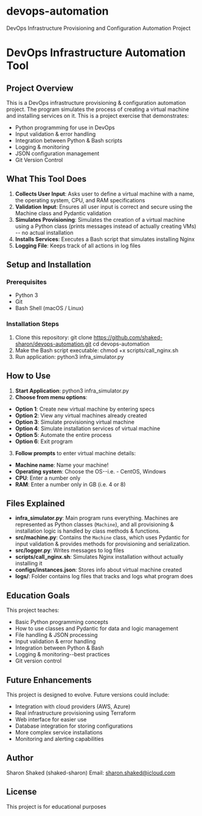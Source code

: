 # devops-automation
DevOps Infrastructure Provisioning and Configuration Automation Project

# DevOps Infrastructure Automation Tool

## Project Overview

This is a DevOps infrastructure provisioning & configuration automation project. The program simulates the process of creating a virtual machine and installing services on it. This is a project exercise that demonstrates:

- Python programming for use in DevOps
- Input validation & error handling
- Integration between Python & Bash scripts
- Logging & monitoring
- JSON configuration management
- Git Version Control

## What This Tool Does


1. **Collects User Input**: Asks user to define a virtual machine with a name, the operating system, CPU, and RAM specifications
2. **Validation Input**: Ensures all user input is correct and secure using the Machine class and Pydantic validation
3. **Simulates Provisioning**: Simulates the creation of a virtual machine using a Python class (prints messages instead of actually creating VMs) -- no actual installation
4. **Installs Services**: Executes a Bash script that simulates installing Nginx
5. **Logging File**: Keeps track of all actions in log files


## Setup and Installation

### Prerequisites
- Python 3
- Git
- Bash Shell (macOS / Linux)

### Installation Steps
1. Clone this repository:
git clone https://github.com/shaked-sharon/devops-automation.git
cd devops-automation
2. Make the Bash script executable:
chmod +x scripts/call_nginx.sh
3. Run application:
python3 infra_simulator.py


## How to Use

1. **Start Application**:
python3 infra_simulator.py
2. **Choose from menu options**:
- **Option 1**: Create new virtual machine by entering specs
- **Option 2**: View any virtual machines already created
- **Option 3**: Simulate provisioning virtual machine
- **Option 4**: Simulate installation services of virtual machine
- **Option 5**: Automate the entire process
- **Option 6**: Exit program

3. **Follow prompts** to enter virtual machine details:
- **Machine name**: Name your machine!
- **Operating system**: Choose the OS--i.e. - CentOS, Windows
- **CPU**: Enter a number only
- **RAM**: Enter a number only in GB (i.e. 4 or 8)


## Files Explained

- **infra_simulator.py**: Main program runs everything. Machines are represented as Python classes (`Machine`), and all provisioning & installation logic is handled by class methods & functions.
- **src/machine.py**: Contains the `Machine` class, which uses Pydantic for input validation & provides methods for provisioning and serialization.
- **src/logger.py**: Writes messages to log files
- **scripts/call_nginx.sh**: Simulates Nginx installation without actually installing it
- **configs/instances.json**: Stores info about virtual machine created
- **logs/**: Folder contains log files that tracks and logs what program does

## Education Goals

This project teaches:
- Basic Python programming concepts
- How to use classes and Pydantic for data and logic management
- File handling & JSON processing
- Input validation & error handling
- Integration between Python & Bash
- Logging & monitoring--best practices
- Git version control

## Future Enhancements

This project is designed to evolve. Future versions could include:
- Integration with cloud providers (AWS, Azure)
- Real infrastructure provisioning using Terraform
- Web interface for easier use
- Database integration for storing configurations
- More complex service installations
- Monitoring and alerting capabilities

## Author

Sharon Shaked (shaked-sharon)
Email: sharon.shaked@icloud.com

## License

This project is for educational purposes



